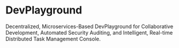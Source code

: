 # DevPlayground
Decentralized, Microservices-Based DevPlayground for Collaborative Development, Automated Security Auditing, and Intelligent, Real-time Distributed Task Management Console.
